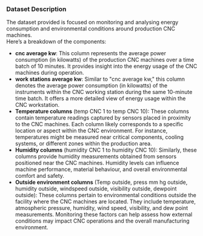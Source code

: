 ### Dataset Description

The dataset provided is focused on monitoring and analysing energy consumption and environmental conditions around production CNC machines.\
Here’s a breakdown of the components:
- **cnc average kw**: This column represents the average power consumption (in kilowatts) of the production CNC machines over a time batch of 10 minutes. It provides insight into the energy usage of the CNC machines during operation.
- **work stations average kw**: Similar to "cnc average kw," this column denotes the average power consumption (in kilowatts) of the instruments within the CNC working station during the same 10-minute time batch. It offers a more detailed view of energy usage within the CNC workstation.
- **Temperature columns** (temp CNC 1 to temp CNC 10): These columns contain temperature readings captured by sensors placed in proximity to the CNC machines. Each column likely corresponds to a specific location or aspect within the CNC environment. For instance, temperatures might be measured near critical components, cooling systems, or different zones within the production area.
- **Humidity columns** (humidity CNC 1 to humidity CNC 10): Similarly, these columns provide humidity measurements obtained from sensors positioned near the CNC machines. Humidity levels can influence machine performance, material behaviour, and overall environmental comfort and safety.
- **Outside environment columns** (Temp outside, press mm hg outside, humidity outside, windspeed outside, visibility outside, dewpoint outside): These columns pertain to environmental conditions outside the facility where the CNC machines are located. They include temperature, atmospheric pressure, humidity, wind speed, visibility, and dew point measurements. Monitoring these factors can help assess how external conditions may impact CNC operations and the overall manufacturing environment.